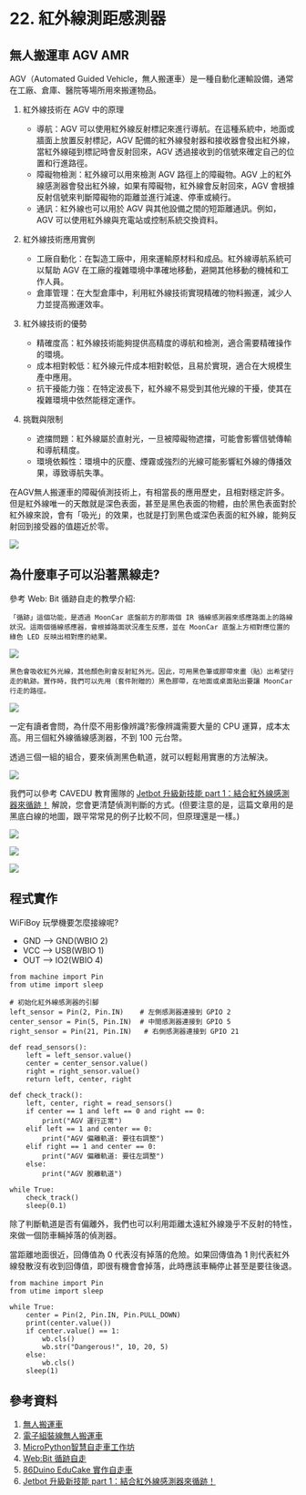 # 22. 紅外線測距感測器

## 無人搬運車 AGV AMR 

AGV（Automated Guided Vehicle，無人搬運車）是一種自動化運輸設備，通常在工廠、倉庫、醫院等場所用來搬運物品。

1. 紅外線技術在 AGV 中的原理

    * 導航：AGV 可以使用紅外線反射標記來進行導航。在這種系統中，地面或牆面上放置反射標記，AGV 配備的紅外線發射器和接收器會發出紅外線，當紅外線碰到標記時會反射回來，AGV 透過接收到的信號來確定自己的位置和行進路徑。
    * 障礙物檢測：紅外線可以用來檢測 AGV 路徑上的障礙物。AGV 上的紅外線感測器會發出紅外線，如果有障礙物，紅外線會反射回來，AGV 會根據反射信號來判斷障礙物的距離並進行減速、停車或繞行。
    * 通訊：紅外線也可以用於 AGV 與其他設備之間的短距離通訊。例如，AGV 可以使用紅外線與充電站或控制系統交換資料。
 
2. 紅外線技術應用實例

    * 工廠自動化：在製造工廠中，用來運輸原材料和成品。紅外線導航系統可以幫助 AGV 在工廠的複雜環境中準確地移動，避開其他移動的機械和工作人員。
    * 倉庫管理：在大型倉庫中，利用紅外線技術實現精確的物料搬運，減少人力並提高搬運效率。

3. 紅外線技術的優勢
    
    * 精確度高：紅外線技術能夠提供高精度的導航和檢測，適合需要精確操作的環境。
    * 成本相對較低：紅外線元件成本相對較低，且易於實現，適合在大規模生產中應用。
    * 抗干擾能力強：在特定波長下，紅外線不易受到其他光線的干擾，使其在複雜環境中依然能穩定運作。

4. 挑戰與限制

    * 遮擋問題：紅外線屬於直射光，一旦被障礙物遮擋，可能會影響信號傳輸和導航精度。
    * 環境依賴性：環境中的灰塵、煙霧或強烈的光線可能影響紅外線的傳播效果，導致導航失準。

在AGV無人搬運車的障礙偵測技術上，有相當長的應用歷史，且相對穩定許多。但是紅外線唯一的天敵就是深色表面，甚至是黑色表面的物體，由於黑色表面對於紅外線來說，會有「吸光」的效果，也就是打到黑色或深色表面的紅外線，能夠反射回到接受器的值趨近於零。

![](img/22/Python22_01.gif)

## 為什麼車子可以沿著黑線走?

參考 Web: Bit 循跡自走的教學介紹:

```
「循跡」這個功能，是透過 MoonCar 底盤前方的那兩個 IR 循線感測器來感應路面上的路線狀況。這兩個循線感應器，會根據路面狀況產生反應，並在 MoonCar 底盤上方相對應位置的 綠色 LED 反映出相對應的結果。
```

![](https://i0.wp.com/photo.webduino.io/resource/webbit/extension-mooncar/track-02.webp?w=1200&ssl=1)

```
黑色會吸收紅外光線，其他顏色則會反射紅外光。因此，可用黑色筆或膠帶來畫（貼）出希望行走的軌跡。實作時，我們可以先用（套件附贈的）黑色膠帶，在地面或桌面貼出要讓 MoonCar 行走的路徑。
```

![](https://i0.wp.com/photo.webduino.io/resource/webbit/extension-mooncar/track-03.webp?w=1200&ssl=1)

一定有讀者會問，為什麼不用影像辨識?影像辨識需要大量的 CPU 運算，成本太高。用三個紅外線循線感測器，不到 100 元台幣。

透過三個一組的組合，要來偵測黑色軌道，就可以輕鬆用實惠的方法解決。

![](/img/22/Python22_02.png) 

我們可以參考  CAVEDU 教育團隊的 [Jetbot 升級新技能 part 1：結合紅外線感測器來循跡！](https://blog.cavedu.com/2023/09/25/jetbot-ir-sensor/) 
解說，您會更清楚偵測判斷的方式。(但要注意的是，這篇文章用的是黑底白線的地圖，跟平常常見的例子比較不同，但原理還是一樣。)

![](/img/22/Python22_03.png)

![](/img/22/Python22_04.png)

![](/img/22/Python22_05.png)

## 程式實作

WiFiBoy 玩學機要怎麼接線呢?

* GND  --> GND(WBIO 2)
* VCC  --> USB(WBIO 1)
* OUT  --> IO2(WBIO 4) 

```
from machine import Pin
from utime import sleep

# 初始化紅外線感測器的引腳
left_sensor = Pin(2, Pin.IN)    # 左側感測器連接到 GPIO 2
center_sensor = Pin(5, Pin.IN)  # 中間感測器連接到 GPIO 5
right_sensor = Pin(21, Pin.IN)   # 右側感測器連接到 GPIO 21

def read_sensors():
    left = left_sensor.value()
    center = center_sensor.value()
    right = right_sensor.value()
    return left, center, right

def check_track():
    left, center, right = read_sensors()
    if center == 1 and left == 0 and right == 0:
        print("AGV 運行正常")
    elif left == 1 and center == 0:
        print("AGV 偏離軌道: 要往右調整")
    elif right == 1 and center == 0:
        print("AGV 偏離軌道: 要往左調整")
    else:
        print("AGV 脫離軌道")

while True:
    check_track()
    sleep(0.1)
```



除了判斷軌道是否有偏離外，我們也可以利用距離太遠紅外線幾乎不反射的特性，來做一個防車輛掉落的偵測器。

當距離地面很近，回傳值為 0 代表沒有掉落的危險。如果回傳值為 1 則代表紅外線發散沒有收到回傳值，即很有機會會掉落，此時應該車輛停止甚至是要往後退。

```
from machine import Pin
from utime import sleep

while True:
    center = Pin(2, Pin.IN, Pin.PULL_DOWN)
    print(center.value())
    if center.value() == 1:
        wb.cls()
        wb.str("Dangerous!", 10, 20, 5)
    else:
        wb.cls()
    sleep(1)
```


## 參考資料

1. [無人搬運車](https://zh.wikipedia.org/zh-tw/%E8%87%AA%E5%8A%A8%E5%AF%BC%E5%BC%95%E8%BD%A6)
2. [電子組裝線無人搬運車](https://www.yid.com.tw/Works_detail.aspx?ID=9773c58a-463b-4c5a-9036-6d29ace0a832)
3. [MicroPython智慧自走車工作坊](https://github.com/maloyang/KHPY20180908_Python-Car-Workshop/tree/master)
4. [Web:Bit 循跡自走](https://resource.webduino.io/docs/webbit/extension-mooncar/track)
5. [86Duino EduCake 實作自走車]()
6. [Jetbot 升級新技能 part 1：結合紅外線感測器來循跡！](https://blog.cavedu.com/2023/09/25/jetbot-ir-sensor/)
